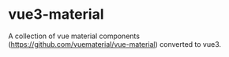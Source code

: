 # vue3-material
A collection of vue material components (https://github.com/vuematerial/vue-material) converted to vue3.
